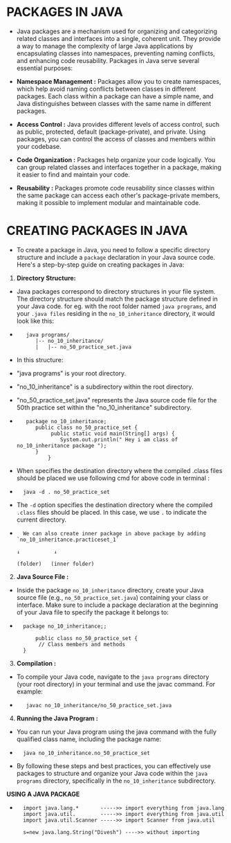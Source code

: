 # PACKAGES IN JAVA 

- Java packages are a mechanism used for organizing and categorizing related classes and interfaces into a single, coherent unit. They provide a way to manage the complexity of large Java applications by encapsulating classes into namespaces, preventing naming conflicts, and enhancing code reusability. Packages in Java serve several essential purposes:

- **Namespace Management :** Packages allow you to create namespaces, which help avoid naming conflicts between classes in different packages. Each class within a package can have a simple name, and Java distinguishes between classes with the same name in different packages.

- **Access Control :** Java provides different levels of access control, such as public, protected, default (package-private), and private. Using packages, you can control the access of classes and members within your codebase.

- **Code Organization :** Packages help organize your code logically. You can group related classes and interfaces together in a package, making it easier to find and maintain your code.

- **Reusability :** Packages promote code reusability since classes within the same package can access each other's package-private members, making it possible to implement modular and maintainable code.


# CREATING PACKAGES IN JAVA 

- To create a package in Java, you need to follow a specific directory structure and include a `package` declaration in your Java source code. Here's a step-by-step guide on creating packages in Java:


1. **Directory Structure:**

- Java packages correspond to directory structures in your file system. The directory structure should match the package structure defined in your Java code. for eg.  with the root folder named `java programs`, and your `.java files` residing in the `no_10_inheritance` directory, it would look like this:

-        java programs/
            |-- no_10_inheritance/
            |   |-- no_50_practice_set.java

- In this structure:

- "java programs" is your root directory.
- "no_10_inheritance" is a subdirectory within the root directory.
- "no_50_practice_set.java" represents the Java source code file for the 50th practice set within the "no_10_inheritance" subdirectory.

-        package no_10_inheritance;
            public class no_50_practice_set {
                 public static void main(String[] args) {
                    System.out.println(" Hey i am class of no_10_inheritance package ");
            }     
                }        

- When specifies the destination directory where the compiled .class files should be placed we use following cmd for above code in terminal :

-       java -d . no_50_practice_set

- The `-d` option specifies the destination directory where the compiled `.class` files should be placed. In this case, we use `.` to indicate the current directory.

-       We can also create inner package in above package by adding `no_10_inheritance.practiceset_1`
                                                                             ↓           ↓
                                                                           (folder)   (inner folder)


2. **Java Source File :**

- Inside the package `no_10_inheritance` directory, create your Java source file (e.g., `no_50_practice_set.java`) containing your class or interface. Make sure to include a package declaration at the beginning of your Java file to specify the package it belongs to:

-       package no_10_inheritance;;

            public class no_50_practice_set {
             // Class members and methods
        }


3. **Compilation :**

- To compile your Java code, navigate to the `java programs` directory (your root directory) in your terminal and use the javac command. For example:

-        javac no_10_inheritance/no_50_practice_set.java
        

4. **Running the Java Program :**

- You can run your Java program using the java command with the fully qualified class name, including the package name:

-       java no_10_inheritance.no_50_practice_set

- By following these steps and best practices, you can effectively use packages to structure and organize your Java code within the `java programs` directory, specifically in the `no_10_inheritance` subdirectory.


**USING A JAVA PACKAGE**

-       import java.lang.*       ----->> import everything from java.lang
        import java.util.        ----->> import everything from java.util
        import java.util.Scanner ----->> import Scanner from java.util
        
        s=new java.lang.String("Divesh") ---->> without importing 



